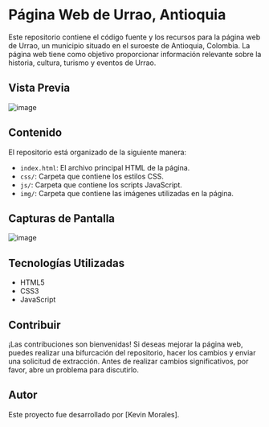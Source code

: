 # Página Web de Urrao, Antioquia

Este repositorio contiene el código fuente y los recursos para la página web de Urrao, un municipio situado en el suroeste de Antioquia, Colombia. La página web tiene como objetivo proporcionar información relevante sobre la historia, cultura, turismo y eventos de Urrao.

## Vista Previa

![image](https://github.com/kxevxnmxrxles/urrao_antioquia/assets/136372271/99157eee-d3a1-47e6-ac10-e311b8d898fc)


## Contenido

El repositorio está organizado de la siguiente manera:

- `index.html`: El archivo principal HTML de la página.
- `css/`: Carpeta que contiene los estilos CSS.
- `js/`: Carpeta que contiene los scripts JavaScript.
- `img/`: Carpeta que contiene las imágenes utilizadas en la página.

## Capturas de Pantalla

![image](https://github.com/kxevxnmxrxles/urrao_antioquia/assets/136372271/c4e72f56-8846-4421-8719-612c2755b188)


## Tecnologías Utilizadas

- HTML5
- CSS3
- JavaScript

## Contribuir

¡Las contribuciones son bienvenidas! Si deseas mejorar la página web, puedes realizar una bifurcación del repositorio, hacer los cambios y enviar una solicitud de extracción. Antes de realizar cambios significativos, por favor, abre un problema para discutirlo.

## Autor

Este proyecto fue desarrollado por [Kevin Morales].

